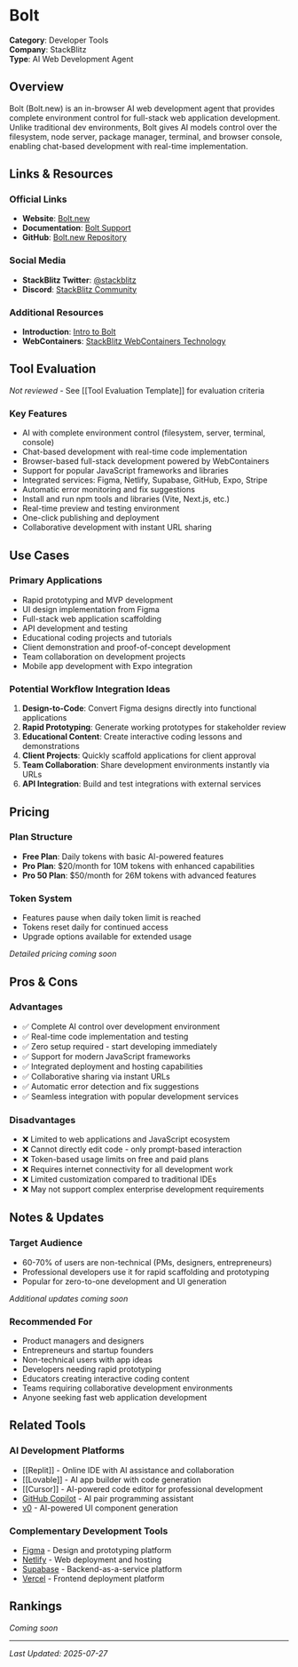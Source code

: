 # Bolt

**Category**: Developer Tools  
**Company**: StackBlitz  
**Type**: AI Web Development Agent  

## Overview

Bolt (Bolt.new) is an in-browser AI web development agent that provides complete environment control for full-stack web application development. Unlike traditional dev environments, Bolt gives AI models control over the filesystem, node server, package manager, terminal, and browser console, enabling chat-based development with real-time implementation.

## Links & Resources

### Official Links
- **Website**: [Bolt.new](https://bolt.new/)
- **Documentation**: [Bolt Support](https://support.bolt.new/)
- **GitHub**: [Bolt.new Repository](https://github.com/stackblitz/bolt.new)

### Social Media
- **StackBlitz Twitter**: [@stackblitz](https://twitter.com/stackblitz)
- **Discord**: [StackBlitz Community](https://discord.com/invite/stackblitz)

### Additional Resources
- **Introduction**: [Intro to Bolt](https://support.bolt.new/building/intro-bolt)
- **WebContainers**: [StackBlitz WebContainers Technology](https://webcontainers.io/)

## Tool Evaluation

*Not reviewed* - See [[Tool Evaluation Template]] for evaluation criteria

### Key Features
- AI with complete environment control (filesystem, server, terminal, console)
- Chat-based development with real-time code implementation
- Browser-based full-stack development powered by WebContainers
- Support for popular JavaScript frameworks and libraries
- Integrated services: Figma, Netlify, Supabase, GitHub, Expo, Stripe
- Automatic error monitoring and fix suggestions
- Install and run npm tools and libraries (Vite, Next.js, etc.)
- Real-time preview and testing environment
- One-click publishing and deployment
- Collaborative development with instant URL sharing

## Use Cases

### Primary Applications
- Rapid prototyping and MVP development
- UI design implementation from Figma
- Full-stack web application scaffolding
- API development and testing
- Educational coding projects and tutorials
- Client demonstration and proof-of-concept development
- Team collaboration on development projects
- Mobile app development with Expo integration

### Potential Workflow Integration Ideas
1. **Design-to-Code**: Convert Figma designs directly into functional applications
2. **Rapid Prototyping**: Generate working prototypes for stakeholder review
3. **Educational Content**: Create interactive coding lessons and demonstrations
4. **Client Projects**: Quickly scaffold applications for client approval
5. **Team Collaboration**: Share development environments instantly via URLs
6. **API Integration**: Build and test integrations with external services

## Pricing

### Plan Structure
- **Free Plan**: Daily tokens with basic AI-powered features
- **Pro Plan**: $20/month for 10M tokens with enhanced capabilities
- **Pro 50 Plan**: $50/month for 26M tokens with advanced features

### Token System
- Features pause when daily token limit is reached
- Tokens reset daily for continued access
- Upgrade options available for extended usage

*Detailed pricing coming soon*

## Pros & Cons

### Advantages
- ✅ Complete AI control over development environment
- ✅ Real-time code implementation and testing
- ✅ Zero setup required - start developing immediately
- ✅ Support for modern JavaScript frameworks
- ✅ Integrated deployment and hosting capabilities
- ✅ Collaborative sharing via instant URLs
- ✅ Automatic error detection and fix suggestions
- ✅ Seamless integration with popular development services

### Disadvantages
- ❌ Limited to web applications and JavaScript ecosystem
- ❌ Cannot directly edit code - only prompt-based interaction
- ❌ Token-based usage limits on free and paid plans
- ❌ Requires internet connectivity for all development work
- ❌ Limited customization compared to traditional IDEs
- ❌ May not support complex enterprise development requirements

## Notes & Updates

### Target Audience
- 60-70% of users are non-technical (PMs, designers, entrepreneurs)
- Professional developers use it for rapid scaffolding and prototyping
- Popular for zero-to-one development and UI generation

*Additional updates coming soon*

### Recommended For
- Product managers and designers
- Entrepreneurs and startup founders
- Non-technical users with app ideas
- Developers needing rapid prototyping
- Educators creating interactive coding content
- Teams requiring collaborative development environments
- Anyone seeking fast web application development

## Related Tools

### AI Development Platforms
- [[Replit]] - Online IDE with AI assistance and collaboration
- [[Lovable]] - AI app builder with code generation
- [[Cursor]] - AI-powered code editor for professional development
- [GitHub Copilot](https://github.com/features/copilot) - AI pair programming assistant
- [v0](https://v0.dev/) - AI-powered UI component generation

### Complementary Development Tools
- [Figma](https://www.figma.com/) - Design and prototyping platform
- [Netlify](https://www.netlify.com/) - Web deployment and hosting
- [Supabase](https://supabase.com/) - Backend-as-a-service platform
- [Vercel](https://vercel.com/) - Frontend deployment platform

## Rankings

*Coming soon*

---

*Last Updated: 2025-07-27*